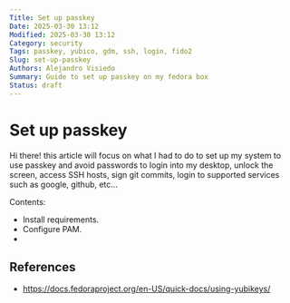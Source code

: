```yaml
---
Title: Set up passkey
Date: 2025-03-30 13:12
Modified: 2025-03-30 13:12
Category: security
Tags: passkey, yubico, gdm, ssh, login, fido2
Slug: set-up-passkey
Authors: Alejandro Visiedo
Summary: Guide to set up passkey on my fedora box
Status: draft
---
```

# Set up passkey

Hi there! this article will focus on what I had to do to set up
my system to use passkey and avoid passwords to login into my desktop,
unlock the screen, access SSH hosts, sign git commits, login to supported
services such as google, github, etc...

Contents:
- Install requirements.
- Configure PAM.
- 

## References

- https://docs.fedoraproject.org/en-US/quick-docs/using-yubikeys/

